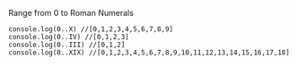 Range from 0 to Roman Numerals

    console.log(0..X) //[0,1,2,3,4,5,6,7,8,9]
    console.log(0..IV) //[0,1,2,3]
    console.log(0..III) //[0,1,2]
    console.log(0..XIX) //[0,1,2,3,4,5,6,7,8,9,10,11,12,13,14,15,16,17,18]